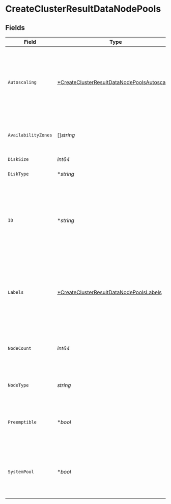 # CreateClusterResultDataNodePools


## Fields

| Field                                                                                                              | Type                                                                                                               | Required                                                                                                           | Description                                                                                                        | Example                                                                                                            |
| ------------------------------------------------------------------------------------------------------------------ | ------------------------------------------------------------------------------------------------------------------ | ------------------------------------------------------------------------------------------------------------------ | ------------------------------------------------------------------------------------------------------------------ | ------------------------------------------------------------------------------------------------------------------ |
| `Autoscaling`                                                                                                      | [*CreateClusterResultDataNodePoolsAutoscaling](../../models/shared/createclusterresultdatanodepoolsautoscaling.md) | :heavy_minus_sign:                                                                                                 | Auto scaling settings to use for the node pool. Requires that the cloud provider supports this feature.            |                                                                                                                    |
| `AvailabilityZones`                                                                                                | []*string*                                                                                                         | :heavy_minus_sign:                                                                                                 | Zones in which the node pool should be provisioned.                                                                |                                                                                                                    |
| `DiskSize`                                                                                                         | *int64*                                                                                                            | :heavy_check_mark:                                                                                                 | Disk size in GB                                                                                                    | 100                                                                                                                |
| `DiskType`                                                                                                         | **string*                                                                                                          | :heavy_minus_sign:                                                                                                 | The disk type to use.                                                                                              |                                                                                                                    |
| `ID`                                                                                                               | **string*                                                                                                          | :heavy_minus_sign:                                                                                                 | ID of existing node pool. Must be passed when modifying existing node pools. Not relevant for new node pools       | 6aa96121-0345-43ad-bade-af36d540c222                                                                               |
| `Labels`                                                                                                           | [*CreateClusterResultDataNodePoolsLabels](../../models/shared/createclusterresultdatanodepoolslabels.md)           | :heavy_minus_sign:                                                                                                 | Set of label keys and values that can be used to determine scheduling via resource tags.                           |                                                                                                                    |
| `NodeCount`                                                                                                        | *int64*                                                                                                            | :heavy_check_mark:                                                                                                 | Number of nodes to the node pool should be provisioned with.                                                       | 3                                                                                                                  |
| `NodeType`                                                                                                         | *string*                                                                                                           | :heavy_check_mark:                                                                                                 | Machine type to be used by the node pool.                                                                          | n2-standard-8                                                                                                      |
| `Preemptible`                                                                                                      | **bool*                                                                                                            | :heavy_minus_sign:                                                                                                 | Configures node pool with preemptible / spot instances if enabled.                                                 | false                                                                                                              |
| `SystemPool`                                                                                                       | **bool*                                                                                                            | :heavy_minus_sign:                                                                                                 | When 'provider' is 'azure', at least one system node pool is required per cluster.                                 |                                                                                                                    |